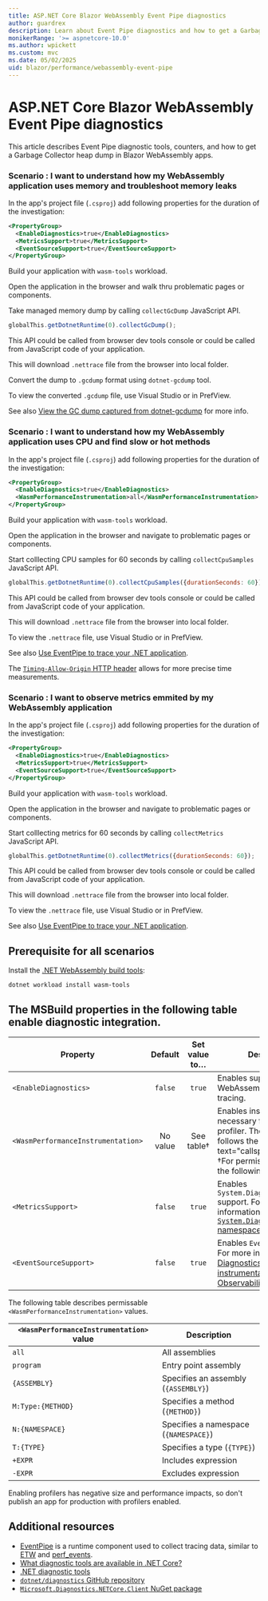 ```yaml
---
title: ASP.NET Core Blazor WebAssembly Event Pipe diagnostics
author: guardrex
description: Learn about Event Pipe diagnostics and how to get a Garbage Collector heap dump in ASP.NET Core Blazor WebAssembly apps.
monikerRange: '>= aspnetcore-10.0'
ms.author: wpickett
ms.custom: mvc
ms.date: 05/02/2025
uid: blazor/performance/webassembly-event-pipe
---
```

# ASP.NET Core Blazor WebAssembly Event Pipe diagnostics

<!-- UPDATE 10.0 - Activate ...

[!INCLUDE[](~/includes/not-latest-version.md)]

-->

This article describes Event Pipe diagnostic tools, counters, and how to get a Garbage Collector heap dump in Blazor WebAssembly apps.

### Scenario : I want to understand how my WebAssembly application uses memory and troubleshoot memory leaks

In the app's project file (`.csproj`) add following properties for the duration of the investigation:

```xml
<PropertyGroup>
  <EnableDiagnostics>true</EnableDiagnostics>
  <MetricsSupport>true</MetricsSupport>
  <EventSourceSupport>true</EventSourceSupport>
</PropertyGroup>
```

Build your application with `wasm-tools` workload.

Open the application in the browser and walk thru problematic pages or components.

Take managed memory dump by calling `collectGcDump` JavaScript API.

```javascript
globalThis.getDotnetRuntime(0).collectGcDump();
```

This API could be called from browser dev tools console or could be called from JavaScript code of your application.

This will download `.nettrace` file from the browser into local folder.

Convert the dump to `.gcdump` format using `dotnet-gcdump` tool.

To view the converted `.gcdump` file, use Visual Studio or in PrefView.

See also [View the GC dump captured from dotnet-gcdump](/dotnet/core/diagnostics/dotnet-gcdump#view-the-gc-dump-captured-from-dotnet-gcdump) for more info.

### Scenario : I want to understand how my WebAssembly application uses CPU and find slow or hot methods

In the app's project file (`.csproj`) add following properties for the duration of the investigation:

```xml
<PropertyGroup>
  <EnableDiagnostics>true</EnableDiagnostics>
  <WasmPerformanceInstrumentation>all</WasmPerformanceInstrumentation>
</PropertyGroup>
```

Build your application with `wasm-tools` workload.

Open the application in the browser and navigate to problematic pages or components.

Start colllecting CPU samples for 60 seconds by calling `collectCpuSamples` JavaScript API.

```javascript
globalThis.getDotnetRuntime(0).collectCpuSamples({durationSeconds: 60});
```

This API could be called from browser dev tools console or could be called from JavaScript code of your application.

This will download `.nettrace` file from the browser into local folder.

To view the `.nettrace` file, use Visual Studio or in PrefView.

See also [Use EventPipe to trace your .NET application](/dotnet/core/diagnostics/eventpipe#use-eventpipe-to-trace-your-net-application).

The [`Timing-Allow-Origin` HTTP header](https://developer.mozilla.org/docs/Web/HTTP/Reference/Headers/Timing-Allow-Origin) allows for more precise time measurements.

### Scenario : I want to observe metrics emmited by my WebAssembly application

In the app's project file (`.csproj`) add following properties for the duration of the investigation:

```xml
<PropertyGroup>
  <EnableDiagnostics>true</EnableDiagnostics>
  <MetricsSupport>true</MetricsSupport>
  <EventSourceSupport>true</EventSourceSupport>
</PropertyGroup>
```

Build your application with `wasm-tools` workload.

Open the application in the browser and navigate to problematic pages or components.

Start colllecting metrics for 60 seconds by calling `collectMetrics` JavaScript API.

```javascript
globalThis.getDotnetRuntime(0).collectMetrics({durationSeconds: 60});
```

This API could be called from browser dev tools console or could be called from JavaScript code of your application.

This will download `.nettrace` file from the browser into local folder.

To view the `.nettrace` file, use Visual Studio or in PrefView.

See also [Use EventPipe to trace your .NET application](/dotnet/core/diagnostics/eventpipe#use-eventpipe-to-trace-your-net-application).

## Prerequisite for all scenarios

Install the [.NET WebAssembly build tools](xref:blazor/tooling/webassembly#net-webassembly-build-tools):

```dotnetcli
dotnet workload install wasm-tools
```

## The MSBuild properties in the following table enable diagnostic integration.

Property | Default | Set value to&hellip; | Description
--- | :---: | :---: | ---
`<EnableDiagnostics>` | `false` | `true` | Enables support for WebAssembly performance tracing.
`<WasmPerformanceInstrumentation>` | No value | See table&dagger; | Enables instrumentation necessary for the sampling profiler. The property follows the :::no-loc text="callspec"::: syntax. &dagger;For permissible values, see the following table.
`<MetricsSupport>` | `false` | `true` | Enables `System.Diagnostics.Metrics` support. For more information, see the [`System.Diagnostics.Metrics` namespace](/dotnet/api/system.diagnostics.metrics).
`<EventSourceSupport>` | `false`| `true` | Enables `EventPipe` support. For more information, see [Diagnostics and instrumentation: Observability and telemetry](/dotnet/core/deploying/native-aot/diagnostics#observability-and-telemetry).

The following table describes permissable `<WasmPerformanceInstrumentation>` values.

`<WasmPerformanceInstrumentation>` value | Description
--- | ---
`all` | All assemblies
`program` | Entry point assembly
`{ASSEMBLY}` | Specifies an assembly (`{ASSEMBLY}`)
`M:Type:{METHOD}` | Specifies a method (`{METHOD}`)
`N:{NAMESPACE}` | Specifies a namespace (`{NAMESPACE}`)
`T:{TYPE}` | Specifies a type (`{TYPE}`)
`+EXPR` | Includes expression
`-EXPR` | Excludes expression

Enabling profilers has negative size and performance impacts, so don't publish an app for production with profilers enabled.

## Additional resources

* [EventPipe](/dotnet/core/diagnostics/eventpipe) is a runtime component used to collect tracing data, similar to [ETW](/windows/win32/etw/event-tracing-portal) and [perf_events](https://wikipedia.org/wiki/Perf_%28Linux%29).
* [What diagnostic tools are available in .NET Core?](/dotnet/core/diagnostics/)
* [.NET diagnostic tools](/dotnet/core/diagnostics/tools-overview)
* [`dotnet/diagnostics` GitHub repository](https://github.com/dotnet/diagnostics)
* [`Microsoft.Diagnostics.NETCore.Client` NuGet package](https://www.nuget.org/packages/Microsoft.Diagnostics.NETCore.Client)
